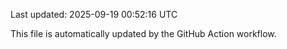 Last updated: 2025-09-19 00:52:16 UTC

This file is automatically updated by the GitHub Action workflow.
